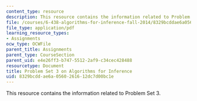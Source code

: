 ```yaml
---
content_type: resource
description: This resource contains the information related to Problem Set 3.
file: /courses/6-438-algorithms-for-inference-fall-2014/8329bcddae6a0560261612dc7d00bc1e_MIT6_438F14_ps3.pdf
file_type: application/pdf
learning_resource_types:
- Assignments
ocw_type: OCWFile
parent_title: Assignments
parent_type: CourseSection
parent_uid: e4e26ff3-b747-5512-2af9-c34cec428488
resourcetype: Document
title: Problem Set 3 on Algorithms for Inference
uid: 8329bcdd-ae6a-0560-2616-12dc7d00bc1e
---
```

This resource contains the information related to Problem Set 3.

